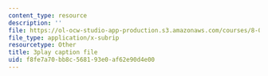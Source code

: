 ```yaml
---
content_type: resource
description: ''
file: https://ol-ocw-studio-app-production.s3.amazonaws.com/courses/8-06-quantum-physics-iii-spring-2018/f8fe7a70bb8c568193e0af62e90d4e00_9lc7mxULRF0.vtt
file_type: application/x-subrip
resourcetype: Other
title: 3play caption file
uid: f8fe7a70-bb8c-5681-93e0-af62e90d4e00
---
```

